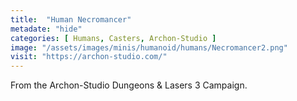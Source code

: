 ```yaml
---
title:  "Human Necromancer"
metadate: "hide"
categories: [ Humans, Casters, Archon-Studio ]
image: "/assets/images/minis/humanoid/humans/Necromancer2.png"
visit: "https://archon-studio.com/"
---
```

From the Archon-Studio Dungeons & Lasers 3 Campaign.